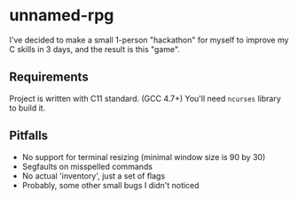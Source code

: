 # unnamed-rpg
I've decided to make a small 1-person "hackathon" for myself to improve my C skills in 3 days, and the result is this "game".

## Requirements
Project is written with C11 standard. (GCC 4.7+)
You'll need `ncurses` library to build it.

## Pitfalls
- No support for terminal resizing (minimal window size is 90 by 30)
- Segfaults on misspelled commands
- No actual 'inventory', just a set of flags
- Probably, some other small bugs I didn't noticed